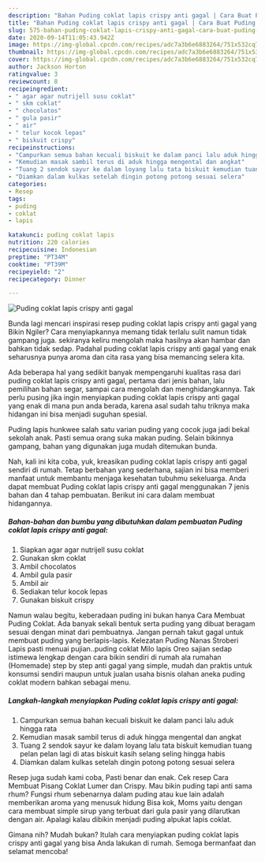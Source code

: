 ```yaml
---
description: "Bahan Puding coklat lapis crispy anti gagal | Cara Buat Puding coklat lapis crispy anti gagal Yang Enak Banget"
title: "Bahan Puding coklat lapis crispy anti gagal | Cara Buat Puding coklat lapis crispy anti gagal Yang Enak Banget"
slug: 575-bahan-puding-coklat-lapis-crispy-anti-gagal-cara-buat-puding-coklat-lapis-crispy-anti-gagal-yang-enak-banget
date: 2020-09-14T11:05:43.942Z
image: https://img-global.cpcdn.com/recipes/adc7a3b6e6883264/751x532cq70/puding-coklat-lapis-crispy-anti-gagal-foto-resep-utama.jpg
thumbnail: https://img-global.cpcdn.com/recipes/adc7a3b6e6883264/751x532cq70/puding-coklat-lapis-crispy-anti-gagal-foto-resep-utama.jpg
cover: https://img-global.cpcdn.com/recipes/adc7a3b6e6883264/751x532cq70/puding-coklat-lapis-crispy-anti-gagal-foto-resep-utama.jpg
author: Jackson Horton
ratingvalue: 3
reviewcount: 8
recipeingredient:
- " agar agar nutrijell susu coklat"
- " skm coklat"
- " chocolatos"
- " gula pasir"
- " air"
- " telur kocok lepas"
- " biskuit crispy"
recipeinstructions:
- "Campurkan semua bahan kecuali biskuit ke dalam panci lalu aduk hingga rata"
- "Kemudian masak sambil terus di aduk hingga mengental dan angkat"
- "Tuang 2 sendok sayur ke dalam loyang lalu tata biskuit kemudian tuang pelan pelan lagi di atas biskuit kasih selang seling hingga habis"
- "Diamkan dalam kulkas setelah dingin potong potong sesuai selera"
categories:
- Resep
tags:
- puding
- coklat
- lapis

katakunci: puding coklat lapis 
nutrition: 220 calories
recipecuisine: Indonesian
preptime: "PT34M"
cooktime: "PT39M"
recipeyield: "2"
recipecategory: Dinner

---
```



![Puding coklat lapis crispy anti gagal](https://img-global.cpcdn.com/recipes/adc7a3b6e6883264/751x532cq70/puding-coklat-lapis-crispy-anti-gagal-foto-resep-utama.jpg)

Bunda lagi mencari inspirasi resep puding coklat lapis crispy anti gagal yang Bikin Ngiler? Cara menyiapkannya memang tidak terlalu sulit namun tidak gampang juga. sekiranya keliru mengolah maka hasilnya akan hambar dan bahkan tidak sedap. Padahal puding coklat lapis crispy anti gagal yang enak seharusnya punya aroma dan cita rasa yang bisa memancing selera kita.

Ada beberapa hal yang sedikit banyak mempengaruhi kualitas rasa dari puding coklat lapis crispy anti gagal, pertama dari jenis bahan, lalu pemilihan bahan segar, sampai cara mengolah dan menghidangkannya. Tak perlu pusing jika ingin menyiapkan puding coklat lapis crispy anti gagal yang enak di mana pun anda berada, karena asal sudah tahu triknya maka hidangan ini bisa menjadi suguhan spesial.

Puding lapis hunkwee salah satu varian puding yang cocok juga jadi bekal sekolah anak. Pasti semua orang suka makan puding. Selain bikinnya gampang, bahan yang digunakan juga mudah ditemukan bunda.


Nah, kali ini kita coba, yuk, kreasikan puding coklat lapis crispy anti gagal sendiri di rumah. Tetap berbahan yang sederhana, sajian ini bisa memberi manfaat untuk membantu menjaga kesehatan tubuhmu sekeluarga. Anda dapat membuat Puding coklat lapis crispy anti gagal menggunakan 7 jenis bahan dan 4 tahap pembuatan. Berikut ini cara dalam membuat hidangannya.

<!--inarticleads1-->

##### Bahan-bahan dan bumbu yang dibutuhkan dalam pembuatan Puding coklat lapis crispy anti gagal:

1. Siapkan  agar agar nutrijell susu coklat
1. Gunakan  skm coklat
1. Ambil  chocolatos
1. Ambil  gula pasir
1. Ambil  air
1. Sediakan  telur kocok lepas
1. Gunakan  biskuit crispy


Namun walau begitu, keberadaan puding ini bukan hanya Cara Membuat Puding Coklat. Ada banyak sekali bentuk serta puding yang dibuat beragam sesuai dengan minat dari pembuatnya. Jangan pernah takut gagal untuk membuat puding yang berlapis-lapis. Kelezatan Puding Nanas Stroberi Lapis pasti menuai pujian..puding coklat Milo lapis Oreo sajian sedap istimewa lengkap dengan cara bikin sendiri di rumah ala rumahan (Homemade) step by step anti gagal yang simple, mudah dan praktis untuk konsumsi sendiri maupun untuk jualan usaha bisnis olahan aneka puding coklat modern bahkan sebagai menu. 

<!--inarticleads2-->

##### Langkah-langkah menyiapkan Puding coklat lapis crispy anti gagal:

1. Campurkan semua bahan kecuali biskuit ke dalam panci lalu aduk hingga rata
1. Kemudian masak sambil terus di aduk hingga mengental dan angkat
1. Tuang 2 sendok sayur ke dalam loyang lalu tata biskuit kemudian tuang pelan pelan lagi di atas biskuit kasih selang seling hingga habis
1. Diamkan dalam kulkas setelah dingin potong potong sesuai selera


Resep juga sudah kami coba, Pasti benar dan enak. Cek resep Cara Membuat Pisang Coklat Lumer dan Crispy. Mau bikin puding tapi anti sama rhum? Fungsi rhum sebenarnya dalam puding atau kue lain adalah memberikan aroma yang menusuk hidung Bisa kok, Moms yaitu dengan cara membuat simple sirup yang terbuat dari gula pasir yang dilarutkan dengan air. Apalagi kalau dibikin menjadi puding alpukat lapis coklat. 

Gimana nih? Mudah bukan? Itulah cara menyiapkan puding coklat lapis crispy anti gagal yang bisa Anda lakukan di rumah. Semoga bermanfaat dan selamat mencoba!

